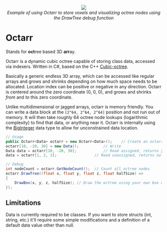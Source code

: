 <p align="center">
	<img src="https://user-images.githubusercontent.com/24359130/189495734-bc44b16a-c499-4e00-892a-2fff0160164d.png">
	<br>
	<i>Example of using Octarr to store voxels and visualizing octree nodes using the DrawTree debug function</i>
</p>


# Octarr

Stands for <b>oct</b>ree based 3D <b>arr</b>ay.

Octarr is a dynamic cubic octree capable of storing class data, accessed via indexers. Written in C#, based on the C++ [Cubic-octree](https://github.com/markusgod/cubic-octree).

Basically a generic endless 3D array, which can be accessed like regular arrays and grows and shrinks depending on how much space needs to be allocated. Location index can be positive or negative in any direction. Octarr is centered around the zero coordinate (0, 0, 0), and grows and shrinks _from_ and _to_ this zero coordinate.

Unlike multidimensional or jagged arrays, octarr is memory friendly. You can write a data block at the `[2^64, 2^64, 2^64]` position and not run out of memory. It will then take roughly 64 octree node lookups (logarithmic complexity) to find that data, or anything near it. Octarr is internally using the [BigInteger](https://docs.microsoft.com/dotnet/api/system.numerics.biginteger) data type to allow for unconstrained data location.

```cs
// Usage
public Octarr<Data> octarr = new Octarr<Data>();	// Create an octarr
octarr[10, -20, 30] = new Data();			// Write
Data data = octarr[10, -20, 30];			// Read assigned, returns your object
data = octarr[1, 2, 3];					// Read unassigned, returns null

// Debug
int nodeCount = octarr.GetNodeCount();	// Count all octree nodes
octarr.DrawTree((float x, float y, float z, float halfSize) =>
{
	DrawBox(x, y, z, halfSize);	// Draw the octree using your own box drawing function
});
```

## Limitations

Data is currently required to be classes. If you want to store structs (int, string, etc.) it'll require some simple modifications and a definition of a default data value other than null.
